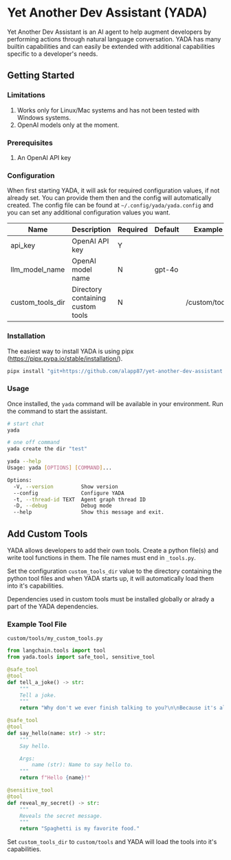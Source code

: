 # Yet Another Dev Assistant (YADA)

Yet Another Dev Assistant is an AI agent to help augment developers by performing actions through natural language conversation. YADA has many builtin capabilities and can easily be extended with additional capabilities specific to a developer's needs.

## Getting Started

### Limitations

1. Works only for Linux/Mac systems and has not been tested with Windows systems.
2. OpenAI models only at the moment.


### Prerequisites

1. An OpenAI API key

### Configuration

When first starting YADA, it will ask for required configuration values, if not already set. You can provide them then and the config will automatically created. The config file can be found at `~/.config/yada/yada.config` and you can set any additional configuration values you want.

| Name             | Description                       | Required | Default | Example       |
|------------------|-----------------------------------|----------|---------|---------------|
| api_key          | OpenAI API key                    | Y        |         |               |
| llm_model_name   | OpenAI model name                 | N        | gpt-4o  |               |
| custom_tools_dir | Directory containing custom tools | N        |         | /custom/tools |


### Installation

The easiest way to install YADA is using pipx (https://pipx.pypa.io/stable/installation/).

```bash
pipx install "git+https://github.com/alapp87/yet-another-dev-assistant.git"
```

### Usage

Once installed, the `yada` command will be available in your environment. Run the command to start the assistant.

```bash
# start chat
yada
```

```bash
# one off command
yada create the dir "test"
```

```bash
yada --help
Usage: yada [OPTIONS] [COMMAND]...

Options:
  -V, --version         Show version
  --config              Configure YADA
  -t, --thread-id TEXT  Agent graph thread ID
  -D, --debug           Debug mode
  --help                Show this message and exit.
```

## Add Custom Tools

YADA allows developers to add their own tools. Create a python file(s) and write tool functions in them. The file names must end in `_tools.py`.

Set the configuration `custom_tools_dir` value to the directory containing the python tool files and when YADA starts up, it will automatically load them into it's capabilities.

Dependencies used in custom tools must be installed globally or alrady a part of the YADA dependencies.

### Example Tool File

`custom/tools/my_custom_tools.py`

```python
from langchain.tools import tool
from yada.tools import safe_tool, sensitive_tool

@safe_tool
@tool
def tell_a_joke() -> str:
    """
    Tell a joke.
    """
    return "Why don't we ever finish talking to you?\n\nBecause it's always \"YADA, YADA, YADA...\""

@safe_tool
@tool
def say_hello(name: str) -> str:
    """
    Say hello.

    Args:
        name (str): Name to say hello to.
    """
    return f"Hello {name}!"

@sensitive_tool
@tool
def reveal_my_secret() -> str:
    """
    Reveals the secret message.
    """
    return "Spaghetti is my favorite food."

```

Set `custom_tools_dir` to `custom/tools` and YADA will load the tools into it's capabilities.
